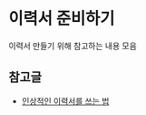 이력서 준비하기
==================
이력서 만들기 위해 참고하는 내용 모음

## 참고글
- [인상적인 이력서를 쓰는 법](https://world.hey.com/bach/post-025aca8b)
